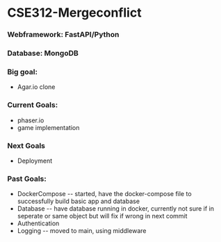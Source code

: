 # CSE312-Mergeconflict

### Webframework: FastAPI/Python

### Database: MongoDB

### Big goal:

* Agar.io clone

### Current Goals:
* phaser.io
* game implementation 

### Next Goals
* Deployment 

### Past Goals:
* DockerCompose -- started, have the docker-compose file to successfully build basic app and database
* Database -- have database running in docker, currently not sure if in seperate or same object but will fix if wrong in next commit
* Authentication 
* Logging -- moved to main, using middleware
